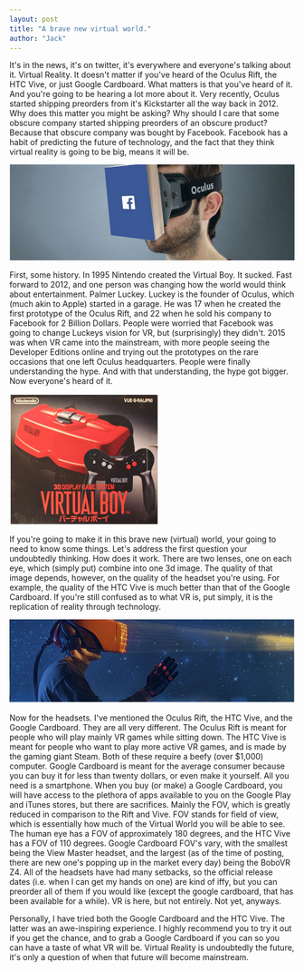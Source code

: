 ```yaml
---
layout: post
title: "A brave new virtual world."
author: "Jack"
---
```


It's in the news, it's on twitter, it's everywhere and everyone's talking about it. Virtual Reality. It doesn't matter if you've heard of the Oculus Rift, the HTC Vive, or just Google Cardboard. What matters is that you've heard of it. And you're going to be hearing a lot more about it. Very recently, Oculus started shipping preorders from it's Kickstarter all the way back in 2012. Why does this matter you might be asking? Why should I care that some obscure company started shipping preorders of an obscure product? Because that obscure company was bought by Facebook. Facebook has a habit of predicting the future of technology, and the fact that they think virtual reality is going to be big, means it will be.

![backup7](../assets/backup7.PNG)

First, some history. In 1995 Nintendo created the Virtual Boy. It sucked. Fast forward  to 2012, and one person was changing how the world would think about entertainment. Palmer Luckey.  Luckey is the founder of Oculus, which (much akin to Apple) started in a garage. He was 17 when he created the first prototype of the Oculus Rift, and 22 when he sold his company to Facebook for 2 Billion Dollars. People were worried that Facebook was going to change Luckeys vision for VR, but (surprisingly) they didn't. 2015 was when VR came into the mainstream, with more people seeing the Developer Editions online and trying out the prototypes on the rare occasions that one left Oculus headquarters. People were finally understanding the hype. And with that understanding, the hype got bigger. Now everyone's heard of it.

![backup8](../assets/backup8.PNG)

If you're going to make it in this brave new (virtual) world, your going to need to know some things. Let's address the first question your undoubtedly thinking. How does it work. There are two lenses, one on each eye, which (simply put) combine into one 3d image. The quality of that image depends, however, on the quality of the headset you're using. For example, the quality of the HTC Vive is much better than that of the Google Cardboard. If you're still confused as to what VR is, put simply, it is the replication of reality through technology.

![backup9](../assets/backup9.PNG)

Now for the headsets. I've mentioned the Oculus Rift, the HTC Vive, and the Google Cardboard. They are all very different. The Oculus Rift is meant for people who will play mainly VR games while sitting down. The HTC Vive is meant for people who want to play more active VR games, and is made by the gaming giant Steam. Both of these require a beefy (over $1,000) computer. Google Cardboard is meant for the average consumer because you can buy it for less than twenty dollars, or even make it yourself. All you need is a smartphone. When you buy (or make) a Google Cardboard, you will have access to the plethora of apps available to you on the Google Play and iTunes stores, but there are sacrifices. Mainly the FOV, which is greatly reduced in comparison to the Rift and Vive. FOV stands for field of view, which is essentially how much of the Virtual World you will be able to see. The human eye has a FOV of approximately 180 degrees, and the HTC Vive has a FOV of 110 degrees. Google Cardboard FOV's vary, with the smallest being the View Master headset, and the largest (as of the time of posting, there are new one's popping up in the market every day) being the BoboVR Z4. All of the headsets have had many setbacks, so the official release dates (i.e. when I can get my hands on one) are kind of iffy, but you can preorder all of them if you would like (except the google cardboard, that has been available for a while). VR is here, but not entirely. Not yet, anyways.

Personally, I have tried both the Google Cardboard and the HTC Vive. The latter was an awe-inspiring experience. I highly recommend you to try it out if you get the chance, and to grab a Google Cardboard if you can so you can have a taste of what VR will be. Virtual Reality is undoubtedly the future, it's only a question of when that future will become mainstream.
